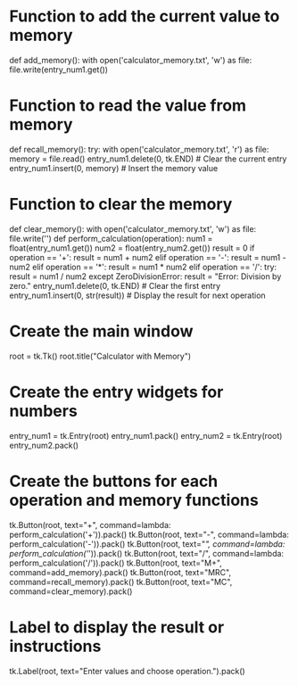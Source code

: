# Function to add the current value to memory
def add_memory():
with open('calculator_memory.txt', 'w') as file:
file.write(entry_num1.get())
# Function to read the value from memory
def recall_memory():
try:
with open('calculator_memory.txt', 'r') as file:
memory = file.read()
entry_num1.delete(0, tk.END) # Clear the current entry
entry_num1.insert(0, memory) # Insert the memory value


# Function to clear the memory
def clear_memory():
with open('calculator_memory.txt', 'w') as file:
file.write('')
def perform_calculation(operation):
num1 = float(entry_num1.get())
num2 = float(entry_num2.get())
result = 0
if operation == '+':
result = num1 + num2
elif operation == '-':
result = num1 - num2
elif operation == '*':
result = num1 * num2
elif operation == '/':
try:
result = num1 / num2
except ZeroDivisionError:
result = "Error: Division by zero."
entry_num1.delete(0, tk.END) # Clear the first entry
entry_num1.insert(0, str(result)) # Display the result for next operation
# Create the main window
root = tk.Tk()
root.title("Calculator with Memory")
# Create the entry widgets for numbers
entry_num1 = tk.Entry(root)
entry_num1.pack()
entry_num2 = tk.Entry(root)
entry_num2.pack()
# Create the buttons for each operation and memory functions
tk.Button(root, text="+", command=lambda: perform_calculation('+')).pack()
tk.Button(root, text="-", command=lambda: perform_calculation('-')).pack()
tk.Button(root, text="*", command=lambda: perform_calculation('*')).pack()
tk.Button(root, text="/", command=lambda: perform_calculation('/')).pack()
tk.Button(root, text="M+", command=add_memory).pack()
tk.Button(root, text="MRC", command=recall_memory).pack()
tk.Button(root, text="MC", command=clear_memory).pack()
# Label to display the result or instructions
tk.Label(root, text="Enter values and choose operation.").pack()
